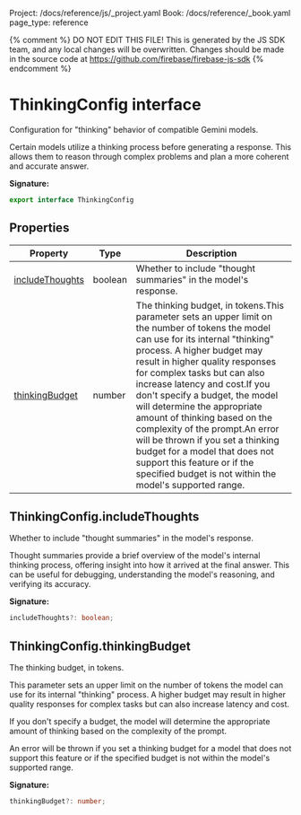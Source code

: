 Project: /docs/reference/js/_project.yaml
Book: /docs/reference/_book.yaml
page_type: reference

{% comment %}
DO NOT EDIT THIS FILE!
This is generated by the JS SDK team, and any local changes will be
overwritten. Changes should be made in the source code at
https://github.com/firebase/firebase-js-sdk
{% endcomment %}

# ThinkingConfig interface
Configuration for "thinking" behavior of compatible Gemini models.

Certain models utilize a thinking process before generating a response. This allows them to reason through complex problems and plan a more coherent and accurate answer.

<b>Signature:</b>

```typescript
export interface ThinkingConfig 
```

## Properties

|  Property | Type | Description |
|  --- | --- | --- |
|  [includeThoughts](./ai.thinkingconfig.md#thinkingconfigincludethoughts) | boolean | Whether to include "thought summaries" in the model's response. |
|  [thinkingBudget](./ai.thinkingconfig.md#thinkingconfigthinkingbudget) | number | The thinking budget, in tokens.<!-- -->This parameter sets an upper limit on the number of tokens the model can use for its internal "thinking" process. A higher budget may result in higher quality responses for complex tasks but can also increase latency and cost.<!-- -->If you don't specify a budget, the model will determine the appropriate amount of thinking based on the complexity of the prompt.<!-- -->An error will be thrown if you set a thinking budget for a model that does not support this feature or if the specified budget is not within the model's supported range. |

## ThinkingConfig.includeThoughts

Whether to include "thought summaries" in the model's response.

Thought summaries provide a brief overview of the model's internal thinking process, offering insight into how it arrived at the final answer. This can be useful for debugging, understanding the model's reasoning, and verifying its accuracy.

<b>Signature:</b>

```typescript
includeThoughts?: boolean;
```

## ThinkingConfig.thinkingBudget

The thinking budget, in tokens.

This parameter sets an upper limit on the number of tokens the model can use for its internal "thinking" process. A higher budget may result in higher quality responses for complex tasks but can also increase latency and cost.

If you don't specify a budget, the model will determine the appropriate amount of thinking based on the complexity of the prompt.

An error will be thrown if you set a thinking budget for a model that does not support this feature or if the specified budget is not within the model's supported range.

<b>Signature:</b>

```typescript
thinkingBudget?: number;
```
